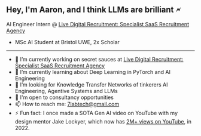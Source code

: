 ## Hey, I'm Aaron, and I think LLMs are brilliant 🗲

<!--
**aaronhowellai/aaronhowellai** is a ✨ _special_ ✨ repository because its `README.md` (this file) appears on your GitHub profile.

Here are some ideas to get you started:

- 🔭 I’m currently working on 
- 🌱 I’m currently learning ...
- 👯 I’m looking to collaborate on ...
- 🤔 I’m looking for help with ...
- 💬 Ask me about ...
- 📫 How to reach me: ...
- 😄 Pronouns: ...
- ⚡ Fun fact: ...
-->
AI Engineer Intern @ [Live Digital Recruitment: Specialist SaaS Recruitment Agency](https://github.com/Live-Digital-Recruitment)
* MSc AI Student at Bristol UWE, 2x Scholar
----
 - 🔭 I’m currently working on secret sauces at [Live Digital Recruitment: Specialist SaaS Recruitment Agency](https://github.com/Live-Digital-Recruitment) 
 - 🌱 I’m currently learning about Deep Learning in PyTorch and AI Engineering
 - 👯 I’m looking for Knowledge Transfer Networks of tinkerers AI Engineering, Agentive Systems and LLMs
 - 💬 I'm open to consultancy opportunities 
 - 📫 How to reach me: 7labtech@gmail.com
 - ⚡ Fun fact: I once made a SOTA Gen AI video on YouTube with my design mentor Jake Lockyer, which now has [2M+ views on YouTube](https://www.youtube.com/watch?v=-UBaW1OIgTo), in 2022.
